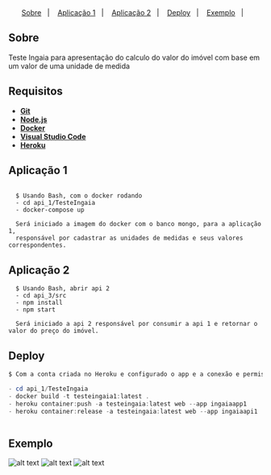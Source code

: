 <div align="center">
    
</div>

<div align="center">
  <a href="#sobre">Sobre</a>&nbsp;&nbsp;&nbsp;|&nbsp;&nbsp;&nbsp;
  <a href="#iniciando">Aplicação 1</a>&nbsp;&nbsp;&nbsp;|&nbsp;&nbsp;&nbsp;
  <a href="#iniciando2">Aplicação 2</a>&nbsp;&nbsp;&nbsp;|&nbsp;&nbsp;&nbsp;
  <a href="#deploy">Deploy</a>&nbsp;&nbsp;&nbsp;|&nbsp;&nbsp;&nbsp;
  <a href="#exemplo">Exemplo</a>&nbsp;&nbsp;&nbsp;|&nbsp;&nbsp;&nbsp;
 

</div>


## Sobre

Teste Ingaia para apresentação do calculo do valor do imóvel com base em um valor de uma unidade de medida


## Requisitos

- [**Git**](https://git-scm.com/)
- [**Node.js**](https://nodejs.org/en/)
- [**Docker**](https://www.docker.com/)
- [**Visual Studio Code**](https://code.visualstudio.com)
- [**Heroku**](https://dashboard.heroku.com/login)
## Aplicação 1

```Git Bash
    
  $ Usando Bash, com o docker rodando 
  - cd api_1/TesteIngaia
  - docker-compose up
  
  Será iniciado a imagem do docker com o banco mongo, para a aplicação 1, 
  responsável por cadastrar as unidades de medidas e seus valores correspondentes.
```

## Aplicação 2
```
  $ Usando Bash, abrir api 2
  - cd api_3/src
  - npm install
  - npm start
  
  Será iniciado a api 2 responsável por consumir a api 1 e retornar o valor do preço do imóvel. 
```

## Deploy

```Powershell
$ Com a conta criada no Heroku e configurado o app e a conexão e permissões:

- cd api_1/TesteIngaia
- docker build -t testeingaia1:latest .
- heroku container:push -a testeingaia:latest web --app ingaiaapp1
- heroku container:release -a testeingaia:latest web --app ingaiaapi1



```

## Exemplo

![alt text](examples/swagger.PNG?raw=true "API ENDPOINTS")
![alt text](examples/consumerl.PNG?raw=true "API CONSUMER REGISTRO")
![alt text](examples/consumer.PNG?raw=true "API CONSUMER")
